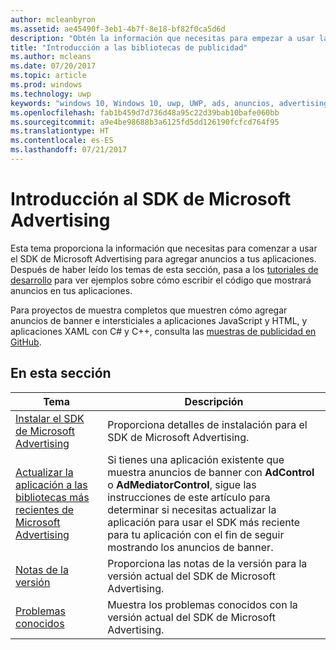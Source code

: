 ```yaml
---
author: mcleanbyron
ms.assetid: ae45490f-3eb1-4b7f-8e18-bf82f0ca5d6d
description: "Obtén la información que necesitas para empezar a usar las bibliotecas de Microsoft Advertising para agregar anuncios intersticiales y de banner a tus aplicaciones."
title: "Introducción a las bibliotecas de publicidad"
ms.author: mcleans
ms.date: 07/20/2017
ms.topic: article
ms.prod: windows
ms.technology: uwp
keywords: "windows 10, Windows 10, uwp, UWP, ads, anuncios, advertising, publicidad, get started, introducción"
ms.openlocfilehash: fab1b459d7d736d48a95c22d39bab10bafe060bb
ms.sourcegitcommit: a9e4be98688b3a6125fd5dd126190fcfcd764f95
ms.translationtype: HT
ms.contentlocale: es-ES
ms.lasthandoff: 07/21/2017
---
```

# <a name="get-started-with-the-microsoft-advertising-sdk"></a>Introducción al SDK de Microsoft Advertising

Esta tema proporciona la información que necesitas para comenzar a usar el SDK de Microsoft Advertising para agregar anuncios a tus aplicaciones. Después de haber leído los temas de esta sección, pasa a los [tutoriales de desarrollo](developer-walkthroughs.md) para ver ejemplos sobre cómo escribir el código que mostrará anuncios en tus aplicaciones.

Para proyectos de muestra completos que muestren cómo agregar anuncios de banner e intersticiales a aplicaciones JavaScript y HTML, y aplicaciones XAML con C# y C++, consulta las [muestras de publicidad en GitHub](http://aka.ms/githubads).


## <a name="in-this-section"></a>En esta sección

| Tema                                                                                                       | Descripción                 |
|-------------------------------------------------------------------------------------------------------------|-----------------------------|
| [Instalar el SDK de Microsoft Advertising](install-the-microsoft-advertising-libraries.md) |  Proporciona detalles de instalación para el SDK de Microsoft Advertising.  |
| [Actualizar la aplicación a las bibliotecas más recientes de Microsoft Advertising](update-your-app-to-the-latest-advertising-libraries.md)  | Si tienes una aplicación existente que muestra anuncios de banner con **AdControl** o **AdMediatorControl**, sigue las instrucciones de este artículo para determinar si necesitas actualizar la aplicación para usar el SDK más reciente para tu aplicación con el fin de seguir mostrando los anuncios de banner.  |
| [Notas de la versión](release-notes-for-the-advertising-libraries.md)         |  Proporciona las notas de la versión para la versión actual del SDK de Microsoft Advertising.   |
| [Problemas conocidos](known-issues-for-the-advertising-libraries.md)      |  Muestra los problemas conocidos con la versión actual del SDK de Microsoft Advertising.   |
